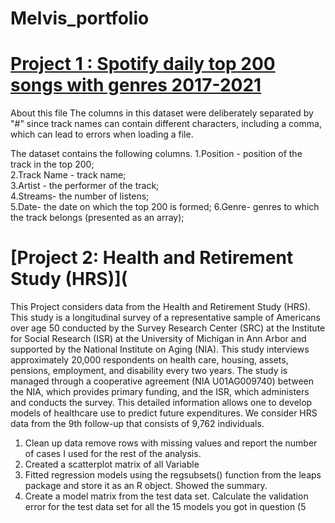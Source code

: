 # Melvis_portfolio

# [Project 1 : Spotify daily top 200 songs with genres 2017-2021](https://github.com/melvisonoriode/Melvis_portfolio/tree/main/ExploreSpotify)

About this file
The columns in this dataset were deliberately separated by "#" since track names can contain different characters, including a comma, which can lead to errors when loading a file.

The dataset contains the following columns. 
1.Position - position of the track in the top 200;  
2.Track Name - track name;  
3.Artist - the performer of the track;  
4.Streams- the number of listens;  
5.Date- the date on which the top 200 is formed;
6.Genre- genres to which the track belongs (presented as an array);

# [Project 2: Health and Retirement Study (HRS)](

 This Project considers data from the Health and Retirement Study (HRS). This study is a longitudinal survey of a representative sample of Americans over age 50 conducted by the Survey Research Center (SRC) at the Institute for Social Research (ISR) at the University of Michigan in Ann Arbor and supported by the National Institute on Aging (NIA). This study interviews approximately 20,000 respondents on health care, housing, assets, pensions, employment, and disability every two years. 
The study is managed through a cooperative agreement (NIA U01AG009740) between the NIA, which provides primary funding, and the ISR, which administers and conducts the survey. 
This detailed information allows one to develop models of healthcare use to predict future expenditures. We consider HRS data from the 9th follow-up that consists of 9,762 individuals. 

1. Clean up data remove rows with missing values and report the number of cases I used for the rest of the analysis.  
2. Created a scatterplot matrix of all Variable 
3. Fitted regression models using the regsubsets() function from the leaps package and store it as an R object. Showed the summary. 
4. Create a model matrix from the test data set. Calculate the validation error for the test data set for all the 15 models you got in question (5 
